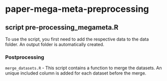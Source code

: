 # paper-mega-meta-preprocessing



## script pre-processing_megameta.R
To use the script, you first need to add the respective data to the data folder.
An output folder is automatically created.

### Postprocessing
`merge_datasets.R` - This script contains a function to merge the datasets. An unique included column is added for each dataset before the merge.
